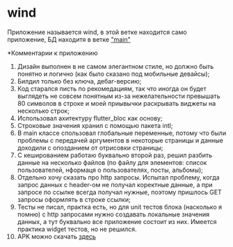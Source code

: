 # wind

Приложение называется wind, в этой ветке находится само приложение, БД находитя в ветке ["main"](https://github.com/Tukorekt/TestEclipse/tree/main)

*Комментарии к приложению
1) Дизайн выполнен в не самом элегантном стиле, но должно быть понятно и логично (как было сказано под мобильные девайсы);
2) Билдил только без ключа, дебаг-версию;
3) Код старался писть по рекомедациям, так что иногда он будет выглядеть не совсем понятным из-за нежелательности превышать 80 символов в строке и моей приывычки раскрывать виджеты на несколько строк;
4) Использовал ахитектуру flutter_bloc как основу;
5) Строковые значения хранил с помощью пакета intl;
6) В main классе спользовал глобальные переменные, потому что были проблемы с передачей аргументов в некоторые страницы и данные доходили с опозданием от отрисовки страницы;
7) С кешированием работаю буквально второй раз, решил разбить данные на несколько файлов (по файлу для элементов: список пользователей, нформаця о пользователях, посты, альбомы);
8) Отдельно хочу сказать про http запросы. Испытал проблему, когда запрос данных с header-ом не получал коректные данные, а при запросе по ссылке всегда получал нужные, поэтому пришлось GET запросы оформлять в строке ссылки;
9) Тесты не писал, практка есть, но для unit тестов блока (насколько я помню) с http запросами нужно создавать локальные значения данных, а тут буквально все приложение состоит из них. Имеется практика widget тестов, но не решился.
10) APK можно скачать [здесь](https://drive.google.com/file/d/19ZPRyiHsI9jws1Ky_9I5SwluubMjCWof/view?usp=sharing)
